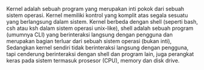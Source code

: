   Kernel adalah sebuah program yang merupakan inti pokok dari sebuah sistem operasi. Kernel memiliki kontrol yang komplit atas segala sesuatu yang berlangsung dalam sistem. Kernel berbeda dengan shell (seperti bash, csh atau ksh dalam sistem operasi unix-like), shell adalah sebuah program (umumnya CLI) yang berinteraksi langsung dengan pengguna dan merupakan bagian terluar dari sebuah sistem operasi (bukan inti), Sedangkan kernel sendiri tidak berinteraksi langsung dengan pengguna, tapi cenderung berinteraksi dengan shell dan program lain, juga perangkat keras pada sistem termasuk prosesor (CPU), memory dan disk drive.
